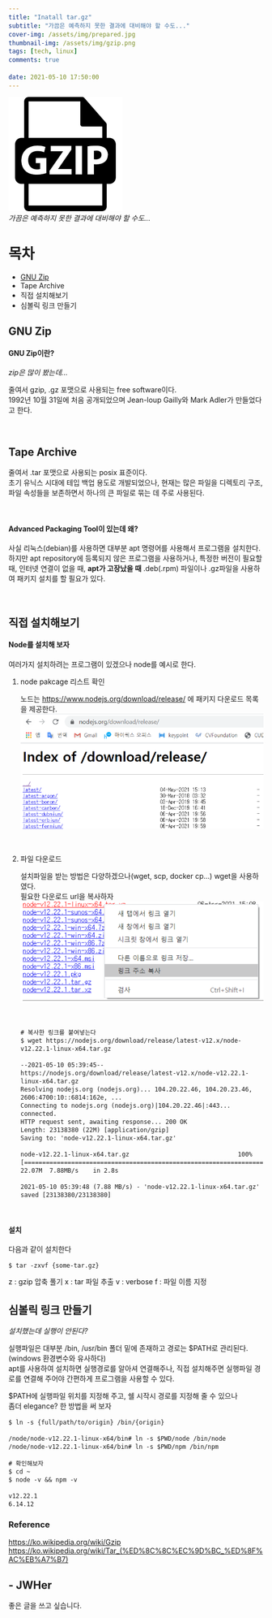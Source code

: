 ```yaml
---
title: "Inatall tar.gz"
subtitle: "가끔은 예측하지 못한 결과에 대비해야 할 수도..."
cover-img: /assets/img/prepared.jpg
thumbnail-img: /assets/img/gzip.png
tags: [tech, linux]
comments: true

date: 2021-05-10 17:50:00 
---
```


<!-- image repository: https://raw.githubusercontent.com/JWHer/jwher.github.io/master/_posts/images/ -->
![Alt](https://raw.githubusercontent.com/JWHer/jwher.github.io/master/_posts/images/gzip.png "gnuzip")  
*가끔은 예측하지 못한 결과에 대비해야 할 수도...*  

# 목차
* [GNU Zip](#Preflight)
* Tape Archive
* 직접 설치해보기
* 심볼릭 링크 만들기

## GNU Zip 

#### GNU Zip이란?
*zip은 많이 봤는데...*

줄여서 gzip, .gz 포맷으로 사용되는 free software이다.  
1992년 10월 31일에 처음 공개되었으며 
Jean-loup Gailly와 Mark Adler가 만들었다고 한다. 

<br/>

## Tape Archive

줄여서 .tar 포맷으로 사용되는 posix 표준이다.  
초기 유닉스 시대에 테입 백업 용도로 개발되었으나,
현재는 많은 파일을 디렉토리 구조, 파일 속성들을 보존하면서 하나의 큰 파일로 묶는 데 주로 사용된다.

<br/>

#### Advanced Packaging Tool이 있는데 왜?

사실 리눅스(debian)를 사용하면 대부분 apt 명령어를 사용해서 프로그램을 설치한다.  
하지만 apt repository에 등록되지 않은 프로그램을 사용하거나,
특정한 버전이 필요할 때, 인터넷 연결이 없을 때, **apt가 고장났을 때** .deb(.rpm) 파일이나
.gz파일을 사용하여 패키지 설치를 할 필요가 있다.

<br/>

## 직접 설치해보기

#### Node를 설치해 보자

여러가지 설치하려는 프로그램이 있겠으나 node를 예시로 한다.

1. node pakcage 리스트 확인  
    
   노드는 https://www.nodejs.org/download/release/ 에 패키지 다운로드 목록을 제공한다.
   ![Alt](https://raw.githubusercontent.com/JWHer/jwher.github.io/master/_posts/images/packagelist_node.png "패키지 목록")
   
   <br/>

2. 파일 다운로드  

   설치파일을 받는 방법은 다양하겠으나(wget, scp, docker cp...) wget을 사용하였다.  
   필요한 다운로드 url을 복사하자  
   ![Alt](https://raw.githubusercontent.com/JWHer/jwher.github.io/master/_posts/images/packagelinkcopy_node.png "패키지 목록")
   
   <br/>
   
   ```shell
   # 복사한 링크를 붙여넣는다
   $ wget https://nodejs.org/download/release/latest-v12.x/node-v12.22.1-linux-x64.tar.gz
   
   --2021-05-10 05:39:45--  https://nodejs.org/download/release/latest-v12.x/node-v12.22.1-linux-x64.tar.gz
   Resolving nodejs.org (nodejs.org)... 104.20.22.46, 104.20.23.46, 2606:4700:10::6814:162e, ...
   Connecting to nodejs.org (nodejs.org)|104.20.22.46|:443... connected.
   HTTP request sent, awaiting response... 200 OK
   Length: 23138380 (22M) [application/gzip]
   Saving to: 'node-v12.22.1-linux-x64.tar.gz'
   
   node-v12.22.1-linux-x64.tar.gz                              100%[========================================================================================================================================>]  22.07M  7.88MB/s    in 2.8s
   
   2021-05-10 05:39:48 (7.88 MB/s) - 'node-v12.22.1-linux-x64.tar.gz' saved [23138380/23138380]
   ```
   
<br/>

#### 설치

   다음과 같이 설치한다
   ```shell
   $ tar -zxvf {some-tar.gz}
   ```

   z : gzip 압축 풀기
   x : tar 파일 추출
   v : verbose
   f : 파일 이름 지정

## 심볼릭 링크 만들기

   *설치했는데 실행이 안된다?*

   실행파일은 대부분 /bin, /usr/bin 폴더 밑에 존재하고 경로는 $PATH로 관리된다.
   (windows 환경변수와 유사하다)  
   apt를 사용하여 설치하면 실행경로를 알아셔 연결해주나, 직접 설치해주면 실행파일 경로를 연결해 주어야
   간편하게 프로그램을 사용할 수 있다.
   
   $PATH에 실행파일 위치를 지정해 주고, 쉘 시작시 경로를 지정해 줄 수 있으나  
   좀더 elegance? 한 방법을 써 보자

   ```shell
   $ ln -s {full/path/to/origin} /bin/{origin}
   
   /node/node-v12.22.1-linux-x64/bin# ln -s $PWD/node /bin/node
   /node/node-v12.22.1-linux-x64/bin# ln -s $PWD/npm /bin/npm
   
   # 확인해보자
   $ cd ~
   $ node -v && npm -v
   
   v12.22.1
   6.14.12
   ```

### Reference  
https://ko.wikipedia.org/wiki/Gzip
https://ko.wikipedia.org/wiki/Tar_(%ED%8C%8C%EC%9D%BC_%ED%8F%AC%EB%A7%B7)

## - JWHer  
좋은 글을 쓰고 싶습니다.

<!-- update log -->
<!--
본문에 추가할 내용을 적는다.
-->